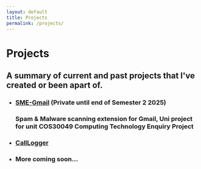 ```yaml
---
layout: default
title: Projects
permalink: /projects/
---
```

# Projects
## A summary of current and past projects that I've created or been apart of.

- ### [SME-Gmail](https://github.com/jensen-lloyd/Spam-Malware-Extension)  (Private until end of Semester 2 2025)  
  ### Spam & Malware scanning extension for Gmail, Uni project for unit COS30049 Computing Technology Enquiry Project
  
- ### [CallLogger](https://github.com/jensen-lloyd/CallLogger)  
  ####
  
- ### More coming soon…
